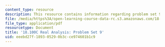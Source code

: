 ```yaml
---
content_type: resource
description: This resource contains information regarding problem set 9.
file: /media/https%3A/open-learning-course-data-rc.s3.amazonaws.com/18-100c-real-analysis-fall-2012/eeebd27f189305290b3cce974601b1c9_MIT18_100CF12_ps9.pdf
file_type: application/pdf
resourcetype: Document
title: '18.100C Real Analysis: Problem Set 9'
uid: eeebd27f-1893-0529-0b3c-ce974601b1c9
---
```

